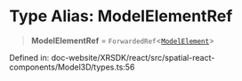 # Type Alias: ModelElementRef

> **ModelElementRef** = `ForwardedRef`\<[`ModelElement`](../interfaces/ModelElement.md)\>

Defined in: doc-website/XRSDK/react/src/spatial-react-components/Model3D/types.ts:56
